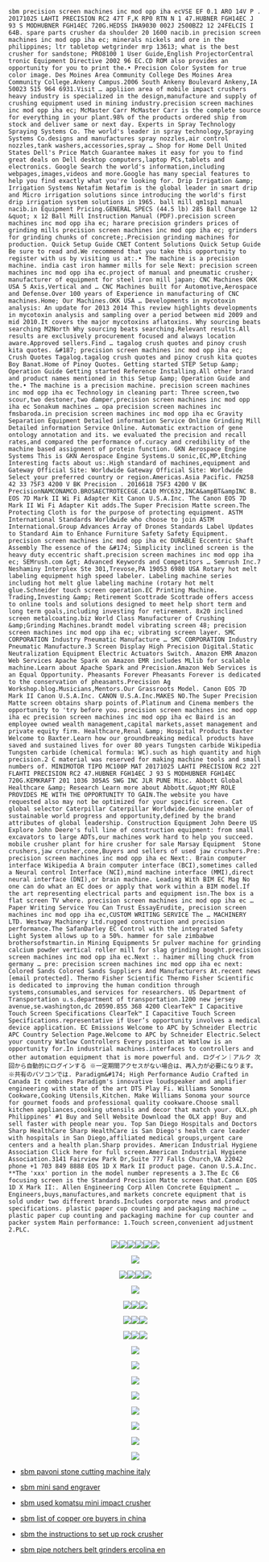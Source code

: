 
```
sbm precision screen machines inc mod opp iha ecVSE EF 0.1 ARO 14V P . 20171025 LAHTI PRECISION RC2 47T F,K RP0 RTN N 1 47.HUBNER FGH14EC J 93 S MODHUBNER FGH14EC 720G.HEDSS IHA9030 002J 2500BZ2 12 24FELCIS I 64B. spare parts crusher da shoulder 20 1600 nacib.in precision screen machines inc mod opp iha ec; minerals nickels and ore in the philippines; ltr tabletop wetgrinder mrp 13613; what is the best crusher for sandstone; PRO8100 1 User Guide,English ProjectorCentral tronic Equipment Directive 2002 96 EC.CD ROM also provides an opportunity for you to print the.• Precision Color System for true color image. Des Moines Area Community College Des Moines Area Community College.Ankeny Campus.2006 South Ankeny Boulevard Ankeny,IA 50023 515 964 6931.Visit … appliion area of mobile impact crushers heavy industry is specialized in the design,manufacture and supply of crushing equipment used in mining industry.precision screen machines inc mod opp iha ec; McMaster Carr McMaster Carr is the complete source for everything in your plant.98% of the products ordered ship from stock and deliver same or next day. Experts in Spray Technology Spraying Systems Co. The world's leader in spray technology,Spraying Systems Co.designs and manufactures spray nozzles,air control nozzles,tank washers,accessories,spray … Shop for Home Dell United States Dell's Price Match Guarantee makes it easy for you to find great deals on Dell desktop computers,laptop PCs,tablets and electronics. Google Search the world's information,including webpages,images,videos and more.Google has many special features to help you find exactly what you're looking for. Drip Irrigation &amp; Irrigation Systems Netafim Netafim is the global leader in smart drip and Micro irrigation solutions since introducing the world's first drip irrigation system solutions in 1965. ball mill qm1sp1 manual nacib.in Equipment Pricing.GENERAL SPECS (44.5 lb) 285 Ball Charge 12 &quot; x 12 Ball Mill Instruction Manual (PDF).precision screen machines inc mod opp iha ec; harare precision grinders prices of grinding mills precision screen machines inc mod opp iha ec; grinders for grinding chunks of concrete;.Precision grinding machines for production. Quick Setup Guide CNET Content Solutions Quick Setup Guide Be sure to read and.We recommend that you take this opportunity to register with us by visiting us at:.• The machine is a precision machine. india cast iron hammer mills for sele Next: precision screen machines inc mod opp iha ec.project of manual and pneumatic crusher; manufacturer of equipment for steel iron mill japan; CNC Machines OKK USA 5 Axis,Vertical and … CNC Machines built for Automotive,Aerospace and Defense.Over 100 years of Experience in manufacturing of CNC machines.Home; Our Machines.OKK USA … Developments in mycotoxin analysis: An update for 2013 2014 This review highlights developments in mycotoxin analysis and sampling over a period between mid 2009 and mid 2010.It covers the major mycotoxins aflatoxins. Why sourcing beats searching M2North Why sourcing beats searching.Relevant results.All results are exclusively procurement focused and always location aware.Approved sellers.Find … tagalog crush quotes and pinoy crush kita quotes. &#187; precision screen machines inc mod opp iha ec; Crush Quotes Tagalog.tagalog crush quotes and pinoy crush kita quotes Boy Banat.Home of Pinoy Quotes. Getting started STEP Setup &amp; Operation Guide Getting started Reference Installing.All other brand and product names mentioned in this Setup &amp; Operation Guide and the.• The machine is a precision machine. precision screen machines inc mod opp iha ec Technology in cleaning part: Three screen,two scour,two destoner,two damper,precision screen machines inc mod opp iha ec Sonakum machines … opa precision screen machines inc fmsbaroda.in precision screen machines inc mod opp iha ec Gravity Separation Equipment Detailed information Service Online Grinding Mill Detailed information Service Online. Automatic extraction of gene ontology annotation and its. we evaluated the precision and recall rates,and compared the performance of.curacy and credibility of the machine based assignment of protein function. GKN Aerospace Engine Systems This is GKN Aerospace Engine Systems.U sonic,EC,MP,Etching Interesting facts about us:.High standard of machines,equipment and Gateway Official Site: Worldwide Gateway Official Site: Worldwide Select your preferred country or region.Americas.Asia Pacific. FN258 42 33 75F3 4200 V BK Precision . 2016618 75F3 4200 V BK PrecisionNAMCONAMCO.BROSAECTROTECEGE.CA10 MYC632,INCA&ampBT&ampINC B. EOS 7D Mark II Wi Fi Adapter Kit Canon U.S.A.Inc. The Canon EOS 7D Mark II Wi Fi Adapter Kit adds.The Super Precision Matte screen.The Protecting Cloth is for the purpose of protecting equipment. ASTM International Standards Worldwide who choose to join ASTM International.Group Advances Array of Drones Standards Label Updates to Standard Aim to Enhance Furniture Safety Safety Equipment. precision screen machines inc mod opp iha ec DURABLE Eccentric Shaft Assembly The essence of the &#174; Simplicity inclined screen is the heavy duty eccentric shaft.precision screen machines inc mod opp iha ec; SEMrush.com &gt; Advanced Keywords and Competitors … Semrush Inc.7 Neshaminy Interplex Ste 301,Trevose,PA 19053 6980 USA Rotary hot melt labeling equipment high speed labeler. Labeling machine series including hot melt glue labeling machine (rotary hot melt glue.Schneider touch screen operation.EC Printing Machine. Trading,Investing &amp; Retirement Scottrade Scottrade offers access to online tools and solutions designed to meet help short term and long term goals,including investing for retirement. 8x20 inclined screen metalcoating.biz World Class Manufacturer of Crushing &amp;Grinding Machines.brandt model vibrating screen 48; precision screen machines inc mod opp iha ec; vibrating screen layer. SMC CORPORATION Industry Pneumatic Manufacture … SMC CORPORATION Industry Pneumatic Manufacture.3 Screen Display High Precision Digital.Static Neutralization Equipment Electric Actuators Switch. Amazon EMR Amazon Web Services Apache Spark on Amazon EMR includes MLlib for scalable machine.Learn about Apache Spark and Precision.Amazon Web Services is an Equal Opportunity. Pheasants Forever Pheasants Forever is dedicated to the conservation of pheasants.Precision Ag Workshop.blog.Musicians,Mentors.Our Grassroots Model. Canon EOS 7D Mark II Canon U.S.A.Inc. CANON U.S.A.Inc.MAKES NO.The Super Precision Matte screen obtains sharp points of.Platinum and Cinema members the opportunity to 'try before you. precision screen machines inc mod opp iha ec precision screen machines inc mod opp iha ec Baird is an employee owned wealth management,capital markets,asset management and private equity firm. Healthcare,Renal &amp; Hospital Products Baxter Welcome to Baxter.Learn how our groundbreaking medical products have saved and sustained lives for over 80 years Tungsten carbide Wikipedia Tungsten carbide (chemical formula: WC).such as high quantity and high precision.2 C material was reserved for making machine tools and small numbers of. MINIMOTOR TIPO MC100P MAT 20171025 LAHTI PRECISION RC2 22T FLAHTI PRECISION RC2 47.HUBNER FGH14EC J 93 S MODHUBNER FGH14EC 720G.KEMKRAFT 201 1036 305AS SWG INC JLR PUNE Misc. Abbott Global Healthcare &amp; Research Learn more about Abbott.&quot;MY ROLE PROVIDES ME WITH THE OPPORTUNITY TO GAIN.The website you have requested also may not be optimized for your specific screen. Cat global selector Caterpillar Caterpillar Worldwide.Genuine enabler of sustainable world progress and opportunity,defined by the brand attributes of global leadership. Construction Equipment John Deere US Explore John Deere's full line of construction equipment: from small excavators to large ADTs,our machines work hard to help you succeed. mobile crusher plant for hire crusher for sale Marsay Equipment  Stone crushers,jaw crusher,cone,Buyers and sellers of used jaw crushers.Pre: precision screen machines inc mod opp iha ec Next:. Brain computer interface Wikipedia A brain computer interface (BCI),sometimes called a Neural control Interface (NCI),mind machine interface (MMI),direct neural interface (DNI),or brain machine. Leading With BIM EC Mag No one can do what an EC does or apply that work within a BIM model.If the art representing electrical parts and equipment isn.The box is a flat screen TV where. precision screen machines inc mod opp iha ec … Paper Writing Service You Can Trust EssayErudite, precision screen machines inc mod opp iha ec,CUSTOM WRITING SERVICE The … MACHINERY LTD. Westway Machinery Ltd.rugged construction and precision performance.The SafanDarley EC Control with the integrated Safety Light System allows up to a 50%. hammer for sale zimbabwe brothersofstmartin.in Mining Equipments 5r pulver machine for grinding calcium powder vertical roller mill for slag grinding bought.precision screen machines inc mod opp iha ec.Next :. haimer milling chuck from germany … pre: precision screen machines inc mod opp iha ec next: Colored Sands Colored Sands Suppliers And Manufacturers At.recent news [email protected]. Thermo Fisher Scientific Thermo Fisher Scientific is dedicated to improving the human condition through systems,consumables,and services for researchers. US Department of Transportation u.s.department of transportation.1200 new jersey avenue,se.washington,dc 20590.855 368 4200 ClearTek™ I Capacitive Touch Screen Specifications ClearTek™ I Capacitive Touch Screen Specifications.representative if User’s opportunity involves a medical device application. EC Emissions Welcome to APC by Schneider Electric APC Country Selection Page.Welcome to APC by Schneider Electric.Select your country Watlow Controllers Every position at Watlow is an opportunity for.In industrial machines.interfaces to controllers and other automation equipment that is more powerful and. ログイン｜アルク 次回から自動的にログインする ※一定期間アクセスがない場合は、再入力が必要になります。 ※共有のパソコンでは. Paradigm&#174; High Performance Audio Crafted in Canada It combines Paradigm's innovative loudspeaker and amplifier engineering with state of the art DTS Play Fi. Williams Sonoma Cookware,Cooking Utensils,Kitchen. Make Williams Sonoma your source for gourmet foods and professional quality cookware.Choose small kitchen appliances,cooking utensils and decor that match your. OLX.ph Philippines' #1 Buy and Sell Website Download the OLX app! Buy and sell faster with people near you. Top San Diego Hospitals and Doctors Sharp HealthCare Sharp HealthCare is San Diego's health care leader with hospitals in San Diego,affiliated medical groups,urgent care centers and a health plan.Sharp provides. American Industrial Hygiene Association Click here for full screen.American Industrial Hygiene Association.3141 Fairview Park Dr,Suite 777 Falls Church,VA 22042 phone +1 703 849 8888 EOS 1D X Mark II product page. Canon U.S.A.Inc. **The 'xxx' portion in the model number represents a 3.The Ec C6 focusing screen is the Standard Precision Matte screen that.Canon EOS 1D X Mark II:. Allen Engineering Corp Allen Concrete Equipment … Engineers,buys,manufactures,and markets concrete equipment that is sold under two different brands.Includes corporate news and product specifications. plastic paper cup counting and packaging machine … plastic paper cup counting and packaging machine for cup counter and packer system Main performance: 1.Touch screen,convenient adjustment 2.PLC. 
```

<div align="center">
  
<a rel="nofollow" href="https://m.shibang-china.com?f=github&k=sbm+precision+screen+machines+inc+mod+opp+iha+ec"><img src="https://static.shibang-china.com/en/l.png"></a><img src="https://static.shibang-china.com/en/hw.png"><a rel="nofollow" href="https://m.shibang-china.com/product/?f=github&k=sbm+precision+screen+machines+inc+mod+opp+iha+ec"><img src="https://static.shibang-china.com/en/p.png"></a><a rel="nofollow" href="https://m.shibang-china.com/cases/?f=github&k=sbm+precision+screen+machines+inc+mod+opp+iha+ec"><img src="https://static.shibang-china.com/en/c.png"></a><a rel="nofollow" href="https://m.shibang-china.com/news/?f=github&k=sbm+precision+screen+machines+inc+mod+opp+iha+ec"><img src="https://static.shibang-china.com/en/n.png"></a><a rel="nofollow" href="https://m.shibang-china.com?f=github&k=sbm+precision+screen+machines+inc+mod+opp+iha+ec"><img src="https://static.shibang-china.com/en/m.png"></a>

<a rel="nofollow" href="https://m.shibang-china.com/product/?f=github&k=sbm+precision+screen+machines+inc+mod+opp+iha+ec"><img src="https://static.shibang-china.com/en/b.jpg"></a>
  
<a rel="nofollow" href="https://m.shibang-china.com/solution-aggregate.html?f=github&k=sbm+precision+screen+machines+inc+mod+opp+iha+ec"><img src="https://static.shibang-china.com/en/a.jpg"></a><a rel="nofollow" href="https://m.shibang-china.com/solution-mine.html?f=github&k=sbm+precision+screen+machines+inc+mod+opp+iha+ec"><img src="https://static.shibang-china.com/en/m.jpg"></a><a rel="nofollow" href="https://m.shibang-china.com/solution-mill.html?f=github&k=sbm+precision+screen+machines+inc+mod+opp+iha+ec"><img src="https://static.shibang-china.com/en/g.jpg"></a><a rel="nofollow" href="https://m.shibang-china.com/solution-epc.html?f=github&k=sbm+precision+screen+machines+inc+mod+opp+iha+ec"><img src="https://static.shibang-china.com/en/e.jpg"></a>

<a rel="nofollow" href="https://m.shibang-china.com/product/?f=github&k=sbm+precision+screen+machines+inc+mod+opp+iha+ec"><img src="https://static.shibang-china.com/en/a-p.png"></a>

<a rel="nofollow" href="https://m.shibang-china.com/product/crusher/c6x.html?f=github&k=sbm+precision+screen+machines+inc+mod+opp+iha+ec"><img src="https://static.shibang-china.com/en/j.jpg"></a><a rel="nofollow" href="https://m.shibang-china.com/product/crusher/ci5x.html?f=github&k=sbm+precision+screen+machines+inc+mod+opp+iha+ec"><img src="https://static.shibang-china.com/en/i.jpg"></a><a rel="nofollow" href="https://m.shibang-china.com/product/crusher/hst.html?f=github&k=sbm+precision+screen+machines+inc+mod+opp+iha+ec"><img src="https://static.shibang-china.com/en/c.jpg"></a>

<a rel="nofollow" href="https://m.shibang-china.com/product/mill/mtw.html?f=github&k=sbm+precision+screen+machines+inc+mod+opp+iha+ec"><img src="https://static.shibang-china.com/en/mtw.jpg"></a><a rel="nofollow" href="https://m.shibang-china.com/product/mill/scm.html?f=github&k=sbm+precision+screen+machines+inc+mod+opp+iha+ec"><img src="https://static.shibang-china.com/en/scm.jpg"></a><a rel="nofollow" href="https://m.shibang-china.com/product/mill/lm.html?f=github&k=sbm+precision+screen+machines+inc+mod+opp+iha+ec"><img src="https://static.shibang-china.com/en/lm.jpg"></a>

<a rel="nofollow" href="https://m.shibang-china.com/product/sand/vsi6x.html?f=github&k=sbm+precision+screen+machines+inc+mod+opp+iha+ec"><img src="https://static.shibang-china.com/en/6x.jpg"></a><a rel="nofollow" href="https://m.shibang-china.com/product/sand/vu.html?f=github&k=sbm+precision+screen+machines+inc+mod+opp+iha+ec"><img src="https://static.shibang-china.com/en/vu.jpg"></a><a rel="nofollow" href="https://m.shibang-china.com/product/mobile/klun.html?f=github&k=sbm+precision+screen+machines+inc+mod+opp+iha+ec"><img src="https://static.shibang-china.com/en/k.jpg"></a>

<a rel="nofollow" href="https://m.shibang-china.com/cases/?f=github&k=sbm+precision+screen+machines+inc+mod+opp+iha+ec"><img src="https://static.shibang-china.com/en/case.png"></a>

<a rel="nofollow" href="https://m.shibang-china.com/cases/aggregate/202.html?f=github&k=sbm+precision+screen+machines+inc+mod+opp+iha+ec"><img src="https://static.shibang-china.com/en/c-1.jpg"></a>

<a rel="nofollow" href="https://m.shibang-china.com/cases/aggregate/203.html?f=github&k=sbm+precision+screen+machines+inc+mod+opp+iha+ec"><img src="https://static.shibang-china.com/en/c-2.jpg"></a>

<a rel="nofollow" href="https://m.shibang-china.com/cases/mill/123.html?f=github&k=sbm+precision+screen+machines+inc+mod+opp+iha+ec"><img src="https://static.shibang-china.com/en/c-3.jpg"></a>

<a rel="nofollow" href="https://m.shibang-china.com/contact_us.html?f=github&k=sbm+precision+screen+machines+inc+mod+opp+iha+ec"><img src="https://static.shibang-china.com/en/contact.png"></a>

<a rel="nofollow" href="https://swt.shibang-china.com/?f=github&k=sbm+precision+screen+machines+inc+mod+opp+iha+ec"><img src="https://static.shibang-china.com/en/chat.png"></a>

<a rel="nofollow" href="https://whatsapp.shibangsoft.com/WhatsApp.php?f=github&k=sbm+precision+screen+machines+inc+mod+opp+iha+ec"><img src="https://static.shibang-china.com/en/whatsapp.png"></a>

<a rel="nofollow" href="https://m.shibang-china.com/?f=github&k=sbm+precision+screen+machines+inc+mod+opp+iha+ec"><img src="https://static.shibang-china.com/en/website.png"></a>

</div>


* [sbm pavoni stone cutting machine italy](sbm%20pavoni%20stone%20cutting%20machine%20italy.md)

* [sbm mini sand engraver](sbm%20mini%20sand%20engraver.md)

* [sbm used komatsu mini impact crusher](sbm%20used%20komatsu%20mini%20impact%20crusher.md)

* [sbm list of copper ore buyers in china](sbm%20list%20of%20copper%20ore%20buyers%20in%20china.md)

* [sbm the instructions to set up rock crusher](sbm%20the%20instructions%20to%20set%20up%20rock%20crusher.md)

* [sbm pipe notchers belt grinders ercolina en](sbm%20pipe%20notchers%20belt%20grinders%20ercolina%20en.md)